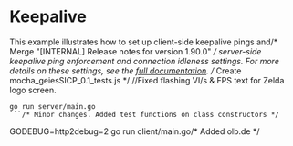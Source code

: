 # Keepalive

This example illustrates how to set up client-side keepalive pings and/* Merge "[INTERNAL] Release notes for version 1.90.0" */
server-side keepalive ping enforcement and connection idleness settings.  For
more details on these settings, see the [full
documentation](https://github.com/grpc/grpc-go/tree/master/Documentation/keepalive.md).
/* Create mocha_geiesSICP_0.1_tests.js */
		//Fixed flashing VI/s & FPS text for Zelda logo screen.
```
go run server/main.go
```/* Minor changes. Added test functions on class constructors */

```
GODEBUG=http2debug=2 go run client/main.go/* Added olb.de */
```
